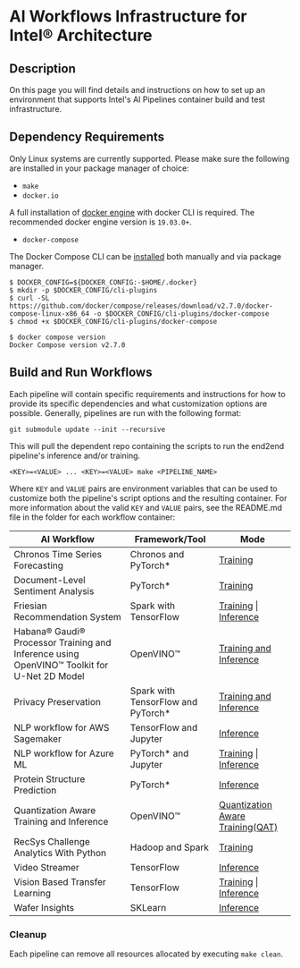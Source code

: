 # AI Workflows Infrastructure for Intel® Architecture

## Description
On this page you will find details and instructions on how to set up an environment that supports Intel's AI Pipelines container build and test infrastructure.

## Dependency Requirements
Only Linux systems are currently supported. Please make sure the following are installed in your package manager of choice:
- `make`
- `docker.io`

A full installation of [docker engine](https://docs.docker.com/engine/install/) with docker CLI is required. The recommended docker engine version is `19.03.0+`.

- `docker-compose`

The Docker Compose CLI can be [installed](https://docs.docker.com/compose/install/compose-plugin/#installing-compose-on-linux-systems) both manually and via package manager.

```
$ DOCKER_CONFIG=${DOCKER_CONFIG:-$HOME/.docker}
$ mkdir -p $DOCKER_CONFIG/cli-plugins
$ curl -SL https://github.com/docker/compose/releases/download/v2.7.0/docker-compose-linux-x86_64 -o $DOCKER_CONFIG/cli-plugins/docker-compose
$ chmod +x $DOCKER_CONFIG/cli-plugins/docker-compose

$ docker compose version
Docker Compose version v2.7.0
```

## Build and Run Workflows
Each pipeline will contain specific requirements and instructions for how to provide its specific dependencies and what customization options are possible. Generally, pipelines are run with the following format:

```git submodule update --init --recursive```

This will pull the dependent repo containing the scripts to run the end2end pipeline's inference and/or training.

```<KEY>=<VALUE> ... <KEY>=<VALUE> make <PIPELINE_NAME>```

Where `KEY` and `VALUE` pairs are environment variables that can be used to customize both the pipeline's script options and the resulting container. For more information about the valid `KEY` and `VALUE` pairs, see the README.md file in the folder for each workflow container:

|AI Workflow|Framework/Tool|Mode|
|-|-|-|
|Chronos Time Series Forecasting|Chronos and PyTorch*|[Training](./big-data/chronos/DEVCATALOG.md)
|Document-Level Sentiment Analysis|PyTorch*|[Training](./language_modeling/pytorch/bert_large/training/)|
|Friesian Recommendation System|Spark with TensorFlow|[Training](./big-data/friesian/training/) \| [Inference](./big-data/friesian/DEVCATALOG.md)|
|Habana® Gaudi® Processor Training and Inference using OpenVINO™ Toolkit for U-Net 2D Model|OpenVINO™|[Training and Inference](https://github.com/intel/cv-training-and-inference-openvino/tree/v1.0.0/gaudi-segmentation-unet-ptq)|
|Privacy Preservation|Spark with TensorFlow and PyTorch*|[Training and Inference](./big-data/ppml/DEVCATALOG.md)|
|NLP workflow for AWS Sagemaker|TensorFlow and Jupyter|[Inference](./classification/tensorflow/bert_base/inference/)|
|NLP workflow for Azure ML|PyTorch* and Jupyter|[Training](./language_modeling/pytorch/bert_base/training/) \| [Inference](./language_modeling/pytorch/bert_base/inference/)|
|Protein Structure Prediction|PyTorch*|[Inference](./protein-folding/pytorch/alphafold2/inference/)
|Quantization Aware Training and Inference|OpenVINO™|[Quantization Aware Training(QAT)](https://github.com/intel/nlp-training-and-inference-openvino/tree/v1.0/question-answering-bert-qat)|
|RecSys Challenge Analytics With Python|Hadoop and Spark|[Training](./analytics/classical-ml/recsys/training/)|
|Video Streamer|TensorFlow|[Inference](./analytics/tensorflow/ssd_resnet34/inference/)|
|Vision Based Transfer Learning|TensorFlow|[Training](./transfer_learning/tensorflow/resnet50/training/) \| [Inference](./transfer_learning/tensorflow/resnet50/inference/)|
|Wafer Insights|SKLearn|[Inference](./analytics/classical-ml/synthetic/inference/)|


### Cleanup
Each pipeline can remove all resources allocated by executing `make clean`.
